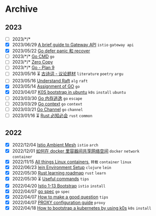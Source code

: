 # Archive

## 2023

- [ ] 2023/\*/\* [](/todo.md)
- [x] 2023/06/29 [A brief guide to Gateway API](/content/cloud-native/k8s-gateway-api.md) `istio` `gateway api`
- [x] 2023/05/22 [Go defer panic 和 recover](/content/p/pl/go-defer-panic-recover.md)
- [ ] 2023/\*/\* [Go CMD](/todo.md) `go`
- [ ] 2023/\*/\* [Zero Copy](/todo.md)
- [ ] 2023/\*/\* [Go - Plan 9](/todo.md)
- [ ] 2023/05/16 ⏳ [古诗词 - 议论题材](/content/literature/poetry/argu.md) `literature` `poetry` `argu`
- [ ] 2023/05/16 [Understand Raft](/content/p/alg/raft.md) `alg` `raft`
- [x] 2023/05/14 [Assignment of GO](/content/p/pl/go-assignment.md) `go`
- [x] 2023/04/07 [K0S bootstrap in ubuntu](/content/cloud-native/k0s-v1.26.3%2Bk0s.0-bootstrap.md) `k0s` `install` `ubuntu`
- [ ] 2023/03/30 [Go 内存逃逸](/content/p/pl/go-escape.md) `go` `escape`
- [ ] 2023/03/29 [Go context](/content/p/pl/go-context.md) `go` `context`
- [ ] 2023/03/21 [Go Channel](/content/p/pl/go-chan.md) `go` `channel`
- [ ] 2023/01/16 ⏳ [Rust 必知必会](/content/p/pl/rust-common-knowledge.md) `rust` `common`

## 2022

- [x] 2022/12/04 [Istio Ambient Mesh](/content/cloud-native/istio-ambient-mesh.md) `istio` `arch`
- [x] 2022/12/01 [如何在 docker 里容器间共享网络空间](/content/cloud-native/share-network-namespace-in-docker-zh.md) `docker` `network` `container`
- [x] 2022/11/15 [All things Linux containers](/content/cloud-native/all-things-linux-containers.md), `转载` `container` `linux`
- [x] 2022/06/23 [lein Environment Setup](/content/p/pl/clojure-lein-setup.md) `clojure` `lein`
- [x] 2022/05/30 [Rust learning roadmap](/content/p/pl/rust-learning-roadmap.md) `rust` `learn`
- [x] 2022/05/30 ⏳ [Useful commands](/content/tips/useful-commands.md) `tips`
- [x] 2022/04/20 [Istio 1-13 Bootstrap](/content/cloud-native/istio-1-13-bootstrap.md) `istio` `install`
- [x] 2022/04/07 [go spec](/content/pending/go_spec.md) `go` `spec`
- [x] 2022/04/07 [How to make a good question](/content/pending/how-to-make-a-good-question.md) `tips`
- [x] 2022/04/07 [PROXY configuration guide](/content/tips/proxy.md) `proxy`
- [x] 2022/04/18 [How to bootstrap a kubernetes by using k0s](/content/cloud-native/k0s-bootstrap.md) `k0s` `install`
